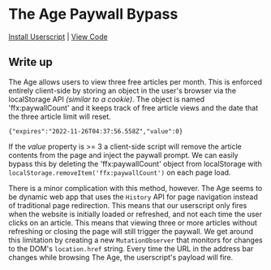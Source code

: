 # The Age Paywall Bypass

[Install Userscript](https://raw.githubusercontent.com/Maega/web-userscripts/main/PaywallBypasses/AntiPaywall_TheAge.user.js) | [View Code](AntiPaywall_TheAge.user.js)

## Write up

The Age allows users to view three free articles per month. This is enforced entirely client-side by storing an object in the user's browser via the localStorage API _(similar to a cookie)_. The object is named 'ffx:paywallCount' and it keeps track of free article views and the date that the three article limit will reset.

`{"expires":"2022-11-26T04:37:56.558Z","value":0}`

If the _value_ property is >= 3 a client-side script will remove the article contents from the page and inject the paywall prompt. We can easily bypass this by deleting the 'ffx:paywallCount' object from localStorage with `localStorage.removeItem('ffx:paywallCount')` on each page load.

There is a minor complication with this method, however. The Age seems to be dynamic web app that uses the `History` API for page navigation instead of traditional page redirection. This means that our userscript only fires when the website is initially loaded or refreshed, and not each time the user clicks on an article. This means that viewing three or more articles without refreshing or closing the page will still trigger the paywall. We get around this limitation by creating a new `MutationObserver` that monitors for changes to the DOM's `location.href` string. Every time the URL in the address bar changes while browsing The Age, the userscript's payload will fire.
